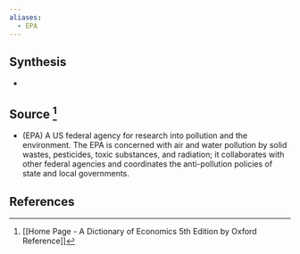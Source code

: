 ```yaml
---
aliases:
  - EPA
---
```

## Synthesis
- 
## Source [^1]
- (EPA) A US federal agency for research into pollution and the environment. The EPA is concerned with air and water pollution by solid wastes, pesticides, toxic substances, and radiation; it collaborates with other federal agencies and coordinates the anti-pollution policies of state and local governments.
## References

[^1]: [[Home Page - A Dictionary of Economics 5th Edition by Oxford Reference]]